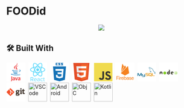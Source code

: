 # FOODid
  
<div id="header" align="center">
  <img src="https://media.giphy.com/media/l2SpQ0pTWgKGQ7Z7i/giphy.gif" width="250"/>
</div>

## :hammer_and_wrench:  Built With
<div>
  <img src="https://github.com/devicons/devicon/blob/master/icons/java/java-original-wordmark.svg" title="Java" alt="Java" width="50" height="50"/>&nbsp;
  <img src="https://github.com/devicons/devicon/blob/master/icons/react/react-original-wordmark.svg" title="React" alt="React Native" width="50" height="50"/>&nbsp;
  <img src="https://github.com/devicons/devicon/blob/master/icons/css3/css3-plain-wordmark.svg"  title="CSS3" alt="CSS" width="50" height="50"/>&nbsp;
  <img src="https://github.com/devicons/devicon/blob/master/icons/html5/html5-original.svg" title="HTML5" alt="HTML" width="50" height="50"/>&nbsp;
  <img src="https://github.com/devicons/devicon/blob/master/icons/javascript/javascript-original.svg" title="JavaScript" alt="JavaScript" width="50" height="50"/>&nbsp;
  <img src="https://github.com/devicons/devicon/blob/master/icons/firebase/firebase-plain-wordmark.svg" title="Firebase" alt="Firebase" width="50" height="50"/>&nbsp;
  <img src="https://github.com/devicons/devicon/blob/master/icons/mysql/mysql-original-wordmark.svg" title="MySQL"  alt="MySQL" width="50" height="50"/>&nbsp;
  <img src="https://github.com/devicons/devicon/blob/master/icons/nodejs/nodejs-original-wordmark.svg" title="NodeJS" alt="NodeJS" width="50" height="50"/>&nbsp;
  <img src="https://github.com/devicons/devicon/blob/master/icons/git/git-original-wordmark.svg" title="Git" **alt="Git" width="50" height="50">&nbsp;
  <img src="https://cdn.jsdelivr.net/gh/devicons/devicon/icons/visualstudio/visualstudio-plain.svg" title="VSCode" **alt="VSCode" width="50" height="50"/>&nbsp;
  <img src="https://cdn.jsdelivr.net/gh/devicons/devicon/icons/android/android-original.svg" title="Android" **alt="Android" width="50" height="50"/>&nbsp;
  <img src="https://cdn.jsdelivr.net/gh/devicons/devicon/icons/objectivec/objectivec-plain.svg" title="ObjC" **alt="ObjC" width="50" height="50"/>&nbsp;
  <img src="https://cdn.jsdelivr.net/gh/devicons/devicon/icons/kotlin/kotlin-plain.svg" title="Kotlin" **alt="Kotlin" width="50" height="50"/>



</div>


